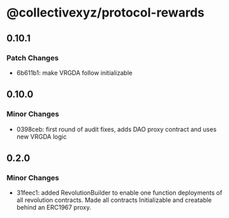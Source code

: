 # @collectivexyz/protocol-rewards

## 0.10.1

### Patch Changes

- 6b611b1: make VRGDA follow initializable

## 0.10.0

### Minor Changes

- 0398ceb: first round of audit fixes, adds DAO proxy contract and uses new VRGDA logic

## 0.2.0

### Minor Changes

- 31feec1: added RevolutionBuilder to enable one function deployments of all revolution contracts. Made all contracts Initializable and creatable behind an ERC1967 proxy.
